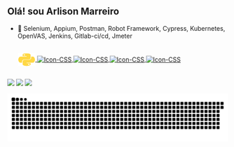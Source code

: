 ## Olá! sou Arlison Marreiro

- 🌱 Selenium, Appium, Postman, Robot Framework, Cypress, Kubernetes, OpenVAS, Jenkins, Gitlab-ci/cd, Jmeter


   <div style="display: inline_block"><br>
  <a href="https://www.python.org/" target="_blank"><img align="center" alt="Icon-CSS" height="30" width="40" src="https://raw.githubusercontent.com/devicons/devicon/master/icons/python/python-plain.svg">
  <a href="https://www.selenium.dev/" target="_blank"><img align="center" alt="Icon-CSS" height="30" width="40" src="https://cdn.jsdelivr.net/gh/devicons/devicon/icons/selenium/selenium-original.svg">
  <a href="https://robotframework.org/" target="_blank"><img align="center" alt="Icon-CSS" height="30" width="40" src="https://www.svgrepo.com/show/374049/robotframework.svg">
  <a href="https://appium.io/" target="_blank"><img align="center" alt="Icon-CSS" height="30" width="40" src="https://www.svgrepo.com/show/353413/appium.svg">
  <a href="https://www.jenkins.io/" target="_blank"><img align="center" alt="Icon-CSS" height="30" width="40" src="https://www.svgrepo.com/show/373699/jenkins.svg">
  
  </div>
  
##
  
  <div> 
    <a href="https://instagram.com/arlisonmarreiro" target="_blank"><img src="https://img.shields.io/badge/-Instagram-%23E4405F?style=for-the-badge&logo=instagram&logoColor=white" target="_blank"></a>
 	  <a href = "mailto:arlison.marreiro99@gmail.com"><img src="https://img.shields.io/badge/-Gmail-%23333?style=for-the-badge&logo=gmail&logoColor=white" target="_blank"></a>
  <a href="https://www.linkedin.com/in/arlison-marreiro" target="_blank"><img src="https://img.shields.io/badge/-LinkedIn-%230077B5?style=for-the-badge&logo=linkedin&logoColor=white" target="_blank"></a> 
    
   ![Snake animation](https://github.com/arlisonmarreiro/arlisonmarreiro/blob/output/github-contribution-grid-snake.svg)
 
  </div>  
  
      
  
